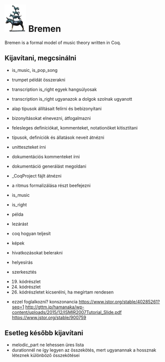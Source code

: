 # <img src="bremen.png" alt="the town musicians of bremen" width="70"/> Bremen
Bremen is a formal model of music theory written in Coq.  

## Kijavítani, megcsinálni
- is_music, is_pop_song
- trumpet példát összerakni
- transcription is_right egyek hangsúlyosak
- transcription is_right ugyanazok a dolgok szolnak ugyanott
- alap típusok állításait felírni és bebizonyítani
- bizonyításokat elnevezni, átfogalmazni
- felesleges definíciókat, kommenteket, notationöket kitisztítani
- típusok, definíciók és állatások neveit átnézni
- unitteszteket írni
- dokumentációs kommenteket írni
- dokumentáció generálást megoldani
- _CoqProject fájlt átnézni  

- a ritmus formalizálása részt beefejezni
- is_music
- is_right
- példa
- lezárást
- coq hogyan teljesít
- képek
- hivatkozásokat belerakni
- helyesírás
- szerkesztés
- 19. kódrészlet
- 24. kódrészlet
- 26. kódrészletet kicserélni, ha megírtam rendesen

- ezzel foglalkozni? konszonancia https://www.jstor.org/stable/40285261?seq=1
http://gttm.jp/hamanaka/wp-content/uploads/2015/12/ISMIR2007Tutorial_Slide.pdf
https://www.jstor.org/stable/900759

## Esetleg később kijavítani
 - melodic_part ne lehessen üres lista
 - durationnél ne így legyen az összekötés, mert ugyanannak a hossznak léteznek különböző összekötései
